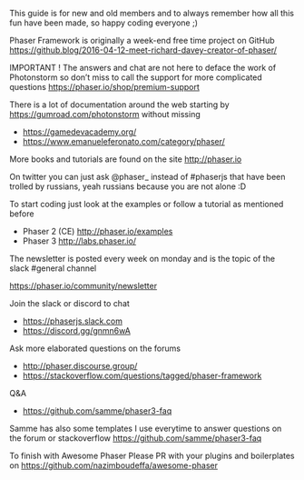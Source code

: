 This guide is for new and old members and to always remember how all this fun have been made, so happy coding everyone ;)

Phaser Framework is originally a week-end free time project on GitHub https://github.blog/2016-04-12-meet-richard-davey-creator-of-phaser/

IMPORTANT !
The answers and chat are not here to deface the work of Photonstorm so don’t miss to call the support for more complicated questions https://phaser.io/shop/premium-support

There is a lot of documentation around the web starting by https://gumroad.com/photonstorm
without missing
- https://gamedevacademy.org/
- https://www.emanueleferonato.com/category/phaser/

More books and tutorials are found on the site http://phaser.io

On twitter you can just ask @phaser_ instead of #phaserjs that have been trolled by russians, yeah russians because you are not alone :D

To start coding just look at the examples or follow a tutorial as mentioned before
- Phaser 2 (CE) http://phaser.io/examples
- Phaser 3 http://labs.phaser.io/

The newsletter is posted every week on monday and is the topic of the slack #general channel

https://phaser.io/community/newsletter

Join the slack or discord to chat
- https://phaserjs.slack.com
- https://discord.gg/gnmn6wA

Ask more elaborated questions on the forums
- http://phaser.discourse.group/
- https://stackoverflow.com/questions/tagged/phaser-framework

Q&A
- https://github.com/samme/phaser3-faq

Samme has also some templates I use everytime to answer questions on the forum or stackoverflow https://github.com/samme/phaser3-faq

To finish with Awesome Phaser
Please PR with your plugins and boilerplates on https://github.com/nazimboudeffa/awesome-phaser
